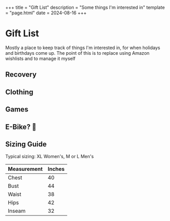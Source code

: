 +++
title = "Gift List"
description = "Some things I'm interested in"
template = "page.html"
date = 2024-08-16
+++

# Gift List

Mostly a place to keep track of things I'm interested in, for when holidays and birthdays come up. The point of this is to replace using Amazon wishlists and to manage it myself

<h2>Recovery</h2>
<section class="gift-section">
<gift-item
    link="https://a.co/d/5XA2CXT"
    image="https://m.media-amazon.com/images/I/71ZmjRP7JcL._AC_SX679_.jpg"
    linkText="Amazon"
    id="pillow"
    description="Wedge Pillow for after surgery"
    price="38.99"
    title="Wedge Pillows Set"
    alt="pillow"
></gift-item>
</section>
<h2>Clothing</h2>
<section class="gift-section">
<gift-item
    link="https://atoms.com/products/atoms-model-001-peach?utm_source=Klaviyo&utm_medium=email&utm_campaign=09%2F20%2F2025+%E2%80%93+Model+001+Black+Presale+Follow+Up+%E2%80%93+2025+Sept+%E2%80%93+Model+001+Black+Presale+%E2%80%93+Mid+Intent+%5BSubscribers%5D+%282025-09-20%29&utm_id=01K57HYJ7EDW9B6MEGR4N7CNZB&utm_term=QcB3Ng&utm_content=We%E2%80%99ve+been+getting+your+messages%2C+DMs%2C+and+emails+asking+when+Model+001+%E2%80%93+Black+would+be+back.+And+now%2C+we+are+excited+to+share+that+pre-orders+for+Model+001+%E2%80%93+Black+are+now+live.+*Orders+will+start+shipping+by+Sept+26%2C+2025.+Reserve+your+pair&tw_source=Klaviyo&_kx=2G5QTdofI9DJQNjSyAVDtPiSPc6_lARlprAYEBgTi4M.JhWmMn&Size=M+13+%2F+W+14.5"
    linkText="Atoms"
    image="https://cdn.shopify.com/s/files/1/0231/2060/9358/files/Model001-IsometricAngle-4x5-3000px.png?v=1723518319&width=1400&height=1750&crop=center"
    id="atoms"
    description="size 13 womens in peach"
    price="179"
    title="Atoms 001 in Peach"
    alt="atoms"
></gift-item>
<gift-item
    link="https://www.curatorsf.com/products/cadence-pant-forest?_pos=1&_sid=01b45c064&_ss=r&variant=41966711996475"
    linkText="Curator"
    image="https://www.curatorsf.com/cdn/shop/products/cadance_pant_forest_flat_1195x1792.jpg?v=1631594188"
    id="curator-pants"
    description="size XL in forest"
    price="188"
    title="Curator Cadence Pants in Forest"
    alt="curator-pants"
></gift-item>
<gift-item
    link="https://www.levi.com/US/en_US/clothing/women/overalls-jumpsuits/overalls/baggy-highwater-womens-overalls/p/A60790004"
    linkText="Levi's"
    image="https://lsco.scene7.com/is/image/lsco/A60790004-front-pdp-ld?fmt=jpeg&qlt=70&resMode=sharp2&fit=crop,1&op_usm=0.6,0.6,8&wid=880&hei=880"
    id="levis"
    title="Baggy Highwater Women's Overalls"
    description="size XL in dark indigo"
    price="128"
    alt="levis"
></gift-item>
</section>
<h2>Games</h2>
<section class="gift-section">
<gift-item
    link="https://store.steampowered.com/app/1145350/Hades_II/"
    linkText="Steam"
    image="https://encrypted-tbn2.gstatic.com/images?q=tbn:ANd9GcTPA6j1YHfdjxi0BYlHMUl1INz4EuZ-XAuQrigrQnV49opd68ZO"
    id="hades-2"
    description="PC game"
    price="29.99"
    title="Hades II"
    alt="hades-2"
></gift-item>
<gift-item
    link="https://store.steampowered.com/app/1934570/South_of_Midnight/"
    linkText="Steam"
    image="https://cdn.akamai.steamstatic.com/steam/apps/1934570/capsule_616x353.jpg?t=1700785803"
    id="south-of-midnight"
    description="PC game"
    price="29.99"
    title="South of Midnight"
    alt="south-of-midnight"
></gift-item>
<gift-item
    link="https://store.steampowered.com/app/2359120/Consume_Me/"
    linkText="Steam"
    image="https://shared.fastly.steamstatic.com/store_item_assets/steam/apps/2359120/e8a024adceea4ab8f851274785ec7d62d8bf64fc/header.jpg?t=1758745344"
    id="consume-me"
    description="PC game"
    price="13.49"
    title="Consume Me"
    alt="consume-me"
></gift-item>
</section>
<h2>E-Bike? 🥺</h2>
<section class="gift-section">
<gift-item
    link="https://www.gazellebikes.com/en-us/ebikes/gazelle-arroyo-c7-elite?color=color-frozen-white&frame=frame-low"
    linkText="Gazelle"
    image="https://cloudinary.pondigital.solutions/pon-digital-solutions/image/upload/q_auto/f_auto/dpr_auto/c_scale,e_trim/v1/dmp.pon.bike/1280_IYmlpeIikMM02QV3.png?_a=BATFIJAA0"
    id="gazelle"
    description="57 inch frame, step through, in frozen white"
    price="2999"
    title="Gazelle Arroyo C7 Elite"
    alt="gazelle"
></gift-item>
</section>


## Sizing Guide

Typical sizing: XL Women's, M or L Men's

<div class="sizing-table">

| Measurement | Inches |
| --- | --- |
| Chest | 40 |
| Bust | 44 |
| Waist | 38 |
| Hips | 42 |
| Inseam | 32 |

</div>


<script src="/GiftItem.js" type="module"></script>
